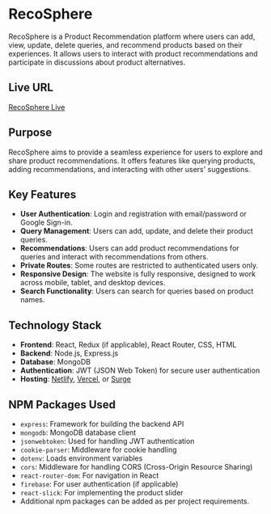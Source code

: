 # RecoSphere

RecoSphere is a Product Recommendation platform where users can add, view, update, delete queries, and recommend products based on their experiences. It allows users to interact with product recommendations and participate in discussions about product alternatives.

## Live URL

[RecoSphere Live](YOUR_LIVE_URL_HERE)

## Purpose

RecoSphere aims to provide a seamless experience for users to explore and share product recommendations. It offers features like querying products, adding recommendations, and interacting with other users' suggestions.

## Key Features

- **User Authentication**: Login and registration with email/password or Google Sign-in.
- **Query Management**: Users can add, update, and delete their product queries.
- **Recommendations**: Users can add product recommendations for queries and interact with recommendations from others.
- **Private Routes**: Some routes are restricted to authenticated users only.
- **Responsive Design**: The website is fully responsive, designed to work across mobile, tablet, and desktop devices.
- **Search Functionality**: Users can search for queries based on product names.

## Technology Stack

- **Frontend**: React, Redux (if applicable), React Router, CSS, HTML
- **Backend**: Node.js, Express.js
- **Database**: MongoDB
- **Authentication**: JWT (JSON Web Token) for secure user authentication
- **Hosting**: [Netlify](https://www.netlify.com/), [Vercel](https://vercel.com/), or [Surge](https://surge.sh/)

## NPM Packages Used

- `express`: Framework for building the backend API
- `mongodb`: MongoDB database client
- `jsonwebtoken`: Used for handling JWT authentication
- `cookie-parser`: Middleware for cookie handling
- `dotenv`: Loads environment variables
- `cors`: Middleware for handling CORS (Cross-Origin Resource Sharing)
- `react-router-dom`: For navigation in React
- `firebase`: For user authentication (if applicable)
- `react-slick`: For implementing the product slider
- Additional npm packages can be added as per project requirements.

